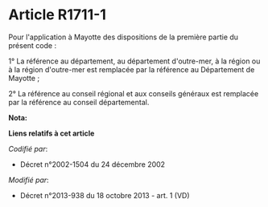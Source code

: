 # Article R1711-1

Pour l'application à Mayotte des dispositions de la première partie du présent code : 

1° La référence au département, au département d'outre-mer, à la région ou à la région d'outre-mer est remplacée par la
référence au Département de Mayotte ; 

2° La référence au conseil régional et aux conseils généraux est remplacée par la référence au conseil départemental.

**Nota:**



**Liens relatifs à cet article**

_Codifié par_:

  - Décret n°2002-1504 du 24 décembre 2002

_Modifié par_:

  - Décret n°2013-938 du 18 octobre 2013 - art. 1 (VD)
